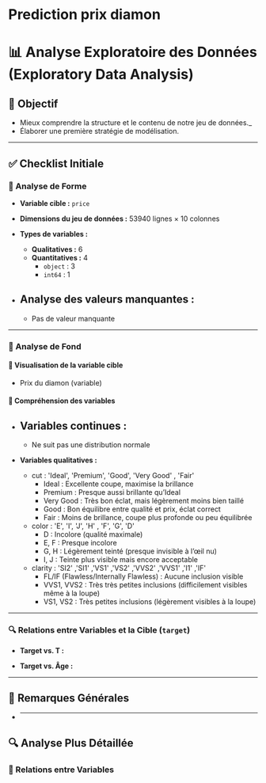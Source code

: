 # Prediction prix diamon

# 📊 Analyse Exploratoire des Données (Exploratory Data Analysis)

## 🎯 Objectif

- Mieux comprendre la structure et le contenu de notre jeu de données.\_
- Élaborer une première stratégie de modélisation.

---

## ✅ Checklist Initiale

### 🔹 Analyse de Forme

- **Variable cible :** `price`
- **Dimensions du jeu de données :** 53940 lignes × 10 colonnes
- **Types de variables :**

  - **Qualitatives :** 6
  - **Quantitatives :** 4
    - `object` : 3
    - `int64` : 1

- ## **Analyse des valeurs manquantes :**
  - Pas de valeur manquante

---

### 🔹 Analyse de Fond

#### 🎯 Visualisation de la variable cible

- Prix du diamon (variable)

#### 📌 Compréhension des variables

- ## **Variables continues :**
  - Ne suit pas une distribution normale
- **Variables qualitatives :**

  - cut : 'Ideal', 'Premium', 'Good', 'Very Good' , 'Fair'
    - Ideal : Excellente coupe, maximise la brillance
    - Premium : Presque aussi brillante qu’Ideal
    - Very Good : Très bon éclat, mais légèrement moins bien taillé
    - Good : Bon équilibre entre qualité et prix, éclat correct
    - Fair : Moins de brillance, coupe plus profonde ou peu équilibrée
  - color : 'E', 'I', 'J', 'H' , 'F', 'G', 'D'
    - D : Incolore (qualité maximale)
    - E, F : Presque incolore
    - G, H : Légèrement teinté (presque invisible à l’œil nu)
    - I, J : Teinte plus visible mais encore acceptable
  - clarity : 'SI2' ,'SI1' ,'VS1' ,'VS2' ,'VVS2' ,'VVS1' ,'I1' ,'IF'
    - FL/IF (Flawless/Internally Flawless) : Aucune inclusion visible
    - VVS1, VVS2 : Très très petites inclusions (difficilement visibles même à la loupe)
    - VS1, VS2 : Très petites inclusions (légèrement visibles à la loupe)

---

### 🔍 Relations entre Variables et la Cible (`target`)

- **Target vs. T :**

- **Target vs. Âge :**

---

## 🧠 Remarques Générales

- ***

## 🔍 Analyse Plus Détaillée

### 🔄 Relations entre Variables
